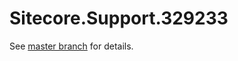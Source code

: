 # Sitecore.Support.329233

See [master branch](https://github.com/sitecoresupport/Sitecore.Support.329233) for details.